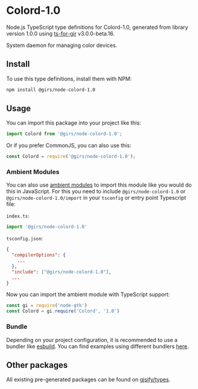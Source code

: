 
# Colord-1.0

Node.js TypeScript type definitions for Colord-1.0, generated from library version 1.0.0 using [ts-for-gir](https://github.com/gjsify/ts-for-gir) v3.0.0-beta.16.

System daemon for managing color devices.

## Install

To use this type definitions, install them with NPM:
```bash
npm install @girs/node-colord-1.0
```

## Usage

You can import this package into your project like this:
```ts
import Colord from '@girs/node-colord-1.0';
```

Or if you prefer CommonJS, you can also use this:
```ts
const Colord = require('@girs/node-colord-1.0');
```

### Ambient Modules

You can also use [ambient modules](https://github.com/gjsify/ts-for-gir/tree/main/packages/cli#ambient-modules) to import this module like you would do this in JavaScript.
For this you need to include `@girs/node-colord-1.0` or `@girs/node-colord-1.0/import` in your `tsconfig` or entry point Typescript file:

`index.ts`:
```ts
import '@girs/node-colord-1.0'
```

`tsconfig.json`:
```json
{
  "compilerOptions": {
    ...
  },
  "include": ["@girs/node-colord-1.0"],
  ...
}
```

Now you can import the ambient module with TypeScript support: 

```ts
const gi = require('node-gtk')
const Colord = gi.require('Colord', '1.0')
```



### Bundle

Depending on your project configuration, it is recommended to use a bundler like [esbuild](https://esbuild.github.io/). You can find examples using different bundlers [here](https://github.com/gjsify/ts-for-gir/tree/main/examples).

## Other packages

All existing pre-generated packages can be found on [gjsify/types](https://github.com/gjsify/types).

